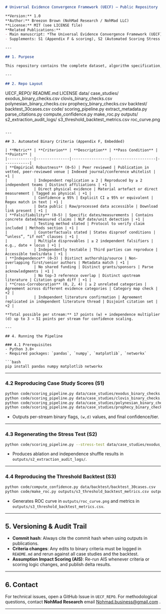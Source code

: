```markdown
# Universal Evidence Convergence Framework (UECF) – Public Repository

**Version:** 1.0  
**Author:** Breezon Brown (NohMad Research / NohMad LLC)  
**License:** MIT (see LICENSE file)  
**Related Publications:**  
- Main manuscript: *The Universal Evidence Convergence Framework (UECF): A Methodology for Transparent, Equitable, and Rigorous Truth Evaluation*  
- Supplements: S1 (Appendix F & scoring), S2 (Automated Scoring Stress Test), S3 (Threshold Calibration Backtest)

---

## 1. Purpose

This repository contains the complete dataset, algorithm specification, and codebase required to reproduce all tables, figures, and metrics from the UECF study. It implements the automated binary criteria from Appendix F (Supplement S1) across all four main case studies and the 30-case threshold backtest.

---

## 2. Repo Layout

```

UECF\_REPO/
README.md
LICENSE
data/
case\_studies/
exodus\_binary\_checks.csv
clovis\_binary\_checks.csv
polynesian\_binary\_checks.csv
prophecy\_binary\_checks.csv
backtest/
backtest\_30cases.csv
code/
scoring\_pipeline.py
extract\_metadata.py
parse\_citations.py
compute\_confidence.py
make\_roc.py
outputs/
s2\_extraction\_audit\_logs/
s3\_threshold\_backtest\_metrics.csv
roc\_curve.png

````

---

## 3. Automated Binary Criteria (Appendix F, Embedded)

| **Metric** | **Criterion** | **Description** | **Pass Condition** | **Points** |
|------------|---------------|-----------------|--------------------|------------|
| **Empirical Robustness** (0–5) | Peer reviewed | Publication in vetted, peer-reviewed venue | Indexed journal/conference whitelist | +1 |
|            | Independent replication ≥ 2 | Reproduced by ≥ 2 independent teams | Distinct affiliations | +1 |
|            | Direct physical evidence | Material artefact or direct measurement | Tagged as physical | +1 |
|            | Confidence ≥ 95% | Explicit CI ≥ 95% or equivalent | Regex match in text | +1 |
|            | Data public | Raw/processed data accessible | Download link present | +1 |
| **Falsifiability** (0–5) | Specific dates/measurements | Contains concrete dated/measured claims | NLP date/unit detection | +1 |
|            | Testing method stated | Protocol to verify claim included | Methods section | +1 |
|            | Counterfactuals stated | States disproof conditions | “unless”, “if not” clauses | +1 |
|            | Multiple disprovables | ≥ 2 independent falsifiers | e.g., date + locus | +1 |
|            | Independently testable | Third parties can reproduce | Accessible tools/data | +1 |
| **Independence** (0–3) | Distinct authorship/source | Non-overlapping first/senior authors | Metadata match | +1 |
|            | No shared funding | Distinct grants/sponsors | Parse acknowledgments | +1 |
|            | No top-3 reference overlap | Distinct upstream literature | Citation graph diff | +1 |
| **Cross-Corroboration** (0, 2, 4) | ≥ 2 unrelated categories | Agreement across different evidence categories | Category map check | +2 |
|            | Independent literature confirmation | Agreement replicated in independent literature thread | Disjoint citation set | +2 |

**Total possible per stream:** 17 points (w) + independence multiplier (d) up to 3 → 51 points per stream for confidence scaling.

---

## 4. Running the Pipeline

### 4.1 Prerequisites
- Python 3.8+
- Required packages: `pandas`, `numpy`, `matplotlib`, `networkx`

```bash
pip install pandas numpy matplotlib networkx
````

---

### 4.2 Reproducing Case Study Scores (S1)

```bash
python code/scoring_pipeline.py data/case_studies/exodus_binary_checks.csv
python code/scoring_pipeline.py data/case_studies/clovis_binary_checks.csv
python code/scoring_pipeline.py data/case_studies/polynesian_binary_checks.csv
python code/scoring_pipeline.py data/case_studies/prophecy_binary_checks.csv
```

* Outputs per-stream binary flags, `(w,d)` values, and final confidence/tier.

---

### 4.3 Regenerating the Stress Test (S2)

```bash
python code/scoring_pipeline.py --stress-test data/case_studies/exodus_binary_checks.csv
```

* Produces ablation and independence shuffle results in `outputs/s2_extraction_audit_logs/`.

---

### 4.4 Reproducing the Threshold Backtest (S3)

```bash
python code/compute_confidence.py data/backtest/backtest_30cases.csv
python code/make_roc.py outputs/s3_threshold_backtest_metrics.csv outputs/roc_curve.png
```

* Generates ROC curve in `outputs/roc_curve.png` and metrics in `outputs/s3_threshold_backtest_metrics.csv`.

---

## 5. Versioning & Audit Trail

* **Commit hash**: Always cite the commit hash when using outputs in publications.
* **Criteria changes**: Any edits to binary criteria must be logged in `README.md` and rerun against all case studies and the backtest.
* **Assumption Impact Scoring (AIS)**: Re-run AIS whenever criteria or scoring logic changes, and publish delta results.

---

## 6. Contact

For technical issues, open a GitHub Issue in `UECF_REPO`. For methodological questions, contact **NohMad Research** email Nohmad.business@gmail.com .

---

```

